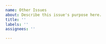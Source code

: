 ```yaml
---
name: Other Issues
about: Describe this issue's purpose here.
title: ''
labels: ''
assignees: ''

---
```




